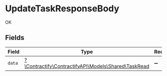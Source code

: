 # UpdateTaskResponseBody

OK


## Fields

| Field                                                                                  | Type                                                                                   | Required                                                                               | Description                                                                            |
| -------------------------------------------------------------------------------------- | -------------------------------------------------------------------------------------- | -------------------------------------------------------------------------------------- | -------------------------------------------------------------------------------------- |
| `data`                                                                                 | [?\Contractify\ContractifyAPI\Models\Shared\TaskRead](../../Models/Shared/TaskRead.md) | :heavy_minus_sign:                                                                     | N/A                                                                                    |